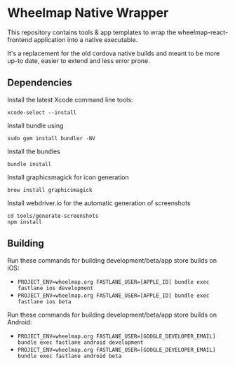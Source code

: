 # Wheelmap Native Wrapper

This repository contains tools & app templates to wrap the wheelmap-react-frontend application into a native executable.

It's a replacement for the old cordova native builds and meant to be more up-to date, easier to extend and less error prone.

## Dependencies

Install the latest Xcode command line tools:

    xcode-select --install

Install bundle using

    sudo gem install bundler -NV

Install the bundles

    bundle install

Install graphicsmagick for icon generation

    brew install graphicsmagick

Install webdriver.io for the automatic generation of screenshots

    cd tools/generate-screenshots
    npm install

## Building

Run these commands for building development/beta/app store builds on iOS:

- `PROJECT_ENV=wheelmap.org FASTLANE_USER=[APPLE_ID] bundle exec fastlane ios development`
- `PROJECT_ENV=wheelmap.org FASTLANE_USER=[APPLE_ID] bundle exec fastlane ios beta`

Run these commands for building development/beta/app store builds on Android:

- `PROJECT_ENV=wheelmap.org FASTLANE_USER=[GOOGLE_DEVELOPER_EMAIL] bundle exec fastlane android development`
- `PROJECT_ENV=wheelmap.org FASTLANE_USER=[GOOGLE_DEVELOPER_EMAIL] bundle exec fastlane android beta`